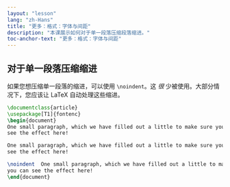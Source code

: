 ```yaml
---
layout: "lesson"
lang: "zh-Hans"
title: "更多：格式：字体与间距"
description: "本课展示如何对于单一段落压缩段落缩进。"
toc-anchor-text: "更多：格式：字体与间距"
---
```



## 对于单一段落压缩缩进

如果您想压缩单一段落的缩进，可以使用 `\noindent`。这 _很_ 少被使用。大部分情况下，您应该让 LaTeX 自动处理这些缩进。

```latex
\documentclass{article}
\usepackage[T1]{fontenc}
\begin{document}
One small paragraph, which we have filled out a little to make sure you can
see the effect here!

One small paragraph, which we have filled out a little to make sure you can
see the effect here!

\noindent  One small paragraph, which we have filled out a little to make sure
you can see the effect here!
\end{document}
```

